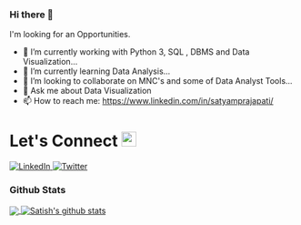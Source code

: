 ### Hi there 👋

I'm looking for an Opportunities.

* 🔭 I’m currently working with Python 3, SQL , DBMS and Data Visualization...
* 🌱 I’m currently learning Data Analysis...
* 👯 I’m looking to collaborate on MNC's and some of Data Analyst Tools...
* 💬 Ask me about Data Visualization
* 📫 How to reach me: https://www.linkedin.com/in/satyamprajapati/

# Let's Connect <img src="https://github.com/TheDudeThatCode/TheDudeThatCode/blob/master/Assets/Hi.gif" width="26px">

<a target="_blank" href="https://www.linkedin.com/in/satyamprajapati/" target="_blank">
<img alt="LinkedIn" src="https://img.shields.io/badge/LinkedIn-0077B5?style=for-the-badge&logo=linkedin&logoColor=white" />
</a>


<a target="_blank" href="https://twitter.com/satyam_p1999" target="_blank">
<img alt="Twitter" src="https://www.google.com/url?sa=i&url=https%3A%2F%2Fstock.adobe.com%2Fsearch%3Fk%3D%2522twitter%2Bicon%2522&psig=AOvVaw1VSUs1P_QVEyCJriwIQ0ZT&ust=1664805749490000&source=images&cd=vfe&ved=0CAwQjRxqFwoTCKiI2O_awfoCFQAAAAAdAAAAABAD" />
</a>
 
 
### Github Stats
<a href="https://github.com/satyam7869">
  <img align="center" src="https://github-readme-stats.vercel.app/api/top-langs/?username=satyam7869&theme=dark&hide_langs_below=1" />
</a>

<a href="https://github.com/satyam7869">
 <img align="center" src="https://github-readme-stats.vercel.app/api?username=satyam7869&show_icons=true&theme=dark&line_height=27" alt="Satish's github stats"/>
</a>


<!-- Thanks to TheDudeThatCode -->

<!--
**satyam7869/satyam7869** is a ✨ _special_ ✨ repository because its `README.md` (this file) appears on your GitHub profile.

Here are some ideas to get you started:



- 😄 Pronouns: ...
- ⚡ Fun fact: ...
-->
